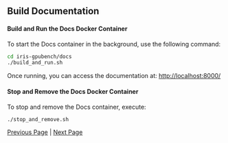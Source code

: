 ## Build Documentation

#### Build and Run the Docs Docker Container

To start the Docs container in the background, use the following command:

```sh
cd iris-gpubench/docs
./build_and_run.sh
```

Once running, you can access the documentation at: [http://localhost:8000/](http://localhost:8000/)

#### Stop and Remove the Docs Docker Container

To stop and remove the Docs container, execute:

```sh
./stop_and_remove.sh
```

[Previous Page](considerations_on_accuracy.md) | [Next Page](work_to_do.md)